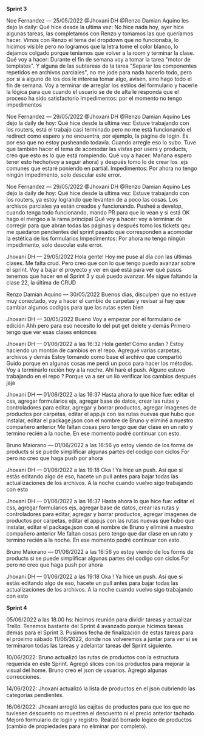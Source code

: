 **Sprint 3**

Noe Fernandez — 25/05/2022
@Jhoxani DH @Renzo Damian Aquino  les dejo la daily:
Qué hice desde la ultima vez: No hice nada hoy, ayer hice algunas tareas, las completamos con Renzo y tomamos las que queríamos hacer. Vimos con Renzo el tema del dropdown que no funcionaba, lo hicimos visible pero no logramos que la letra tome el color blanco, lo dejamos colgado porque teníamos que volver a la room y terminar la clase.
Qué voy a hacer: Durante el fin de semana voy a tomar la tarea "motor de templates". Y alguna de las subtareas de la tarea "Separar los componentes repetidos en archivos parciales", no me jode para nada hacerlo todo, pero por si a alguno de los dos le interesa tomar algo, avisen, sino hago todo el fin de semana. Voy a terminar de arreglar los estilos del formulario y hacerle la lógica para que cuando el usuario se de de alta le responda que el proceso ha sido satisfactorio
Impedimentos: por el momento no tengo impedimentos 


Noe Fernandez — 29/05/2022
@Jhoxani DH @Renzo Damian Aquino 
Les dejo la daily de hoy:
Qué hice desde la ultima vez: Estuve trabajando con los routers, está el trabajo casi terminado pero no me está funcionando el redirect como espero y no encuentra, por ejemplo, la página de login. Es por eso que no estoy pusheando todavía. Cuando arregle eso lo subo. Tuve que también hacer el tema de acomodar las vistas por users y products, creo que esto es lo que está rompiendo.
Qué voy a hacer: Mañana espero tener esto hecho(voy a seguir ahora) y después tomo lo de crear los .ejs comunes que estaré poniendo en partial. 
Impedimentos: Por ahora no tengo ningún impedimento, solo descular este error.

Noe Fernandez — 29/05/2022
@Jhoxani DH @Renzo Damian Aquino 
Les dejo la daily de hoy:
Qué hice desde la ultima vez: Estuve trabajando con los routers, ya estoy logrando que levanten de a poco las cosas. Los archivos parciales ya están creados y funcionando. Pusheé a develop, cuando tenga todo funcionando, mando PR para que lo vean y si está OK hago el mergeo a la rama principal
Qué voy a hacer: voy a terminar de corregir para que abran todas las páginas y después tomo los tickets qeu me quedaron pendientes del sprint pasado que corresponden a acomodar la estética de los formularios
Impedimentos: Por ahora no tengo ningún impedimento, solo descular este error. 

Jhoxani DH — 29/05/2022
Hola gente! Hoy me puse al día con las últimas clases. Me falta crud. Pero creo que con lo que tengo puedo avanzar sobre el sprint. Voy a bajar el proyecto y ver en qué está para ver qué pasos tenemos que hacer en el Sprint 3 y qué puedo avanzar.
Me sigue faltando la clase 22, la última de CRUD

Renzo Damian Aquino — 30/05/2022
Buenos dias, disculpen que no estuve muy conectado, voy a hacer el cambio de carpetas y revisar si hay que cambiar algunos codigos para que las rutas esten bien

Jhoxani DH — 30/05/2022
Bueno
Voy a empezar por el formulario de edición
Ahh pero para eso necesito lo del put get delete y demás
Primero tengo que ver esas clases entonces

Jhoxani DH — 01/06/2022 a las 16:32
Hola gente! Cómo andan ?
Estoy haciendo un montón de cambios en el repo. Agregué varias carpetas, archivos y demás
Estoy tomando como base el archivo que compartió Guido porque en algunas cosas me perdí un poco para hacer los métodos. Voy a terminarlo recién hoy a la noche. Ahí haré el push.
Alguno estuvo trabajando en el repo ? Porque va a ser un lío verificar los cambios después jaja

Jhoxani DH — 01/06/2022 a las 16:37
Hasta ahora lo que hice fue: editar el css, agregar formularios ejs, agregar base de datos, crear las rutas y controladores para editar, agregar y borrar productos, agregar imagenes de productos por carpetas, editar el app.js con las rutas nuevas que hubo que instalar, editar el package.json con el nombre de Bruno y eliminé a nuestro compañero anterior
Me faltan cosas pero tengo que dar clase en un rato y termino recién a la noche. En ese momento podré continuar con esto.

Bruno Maiorano — 01/06/2022 a las 16:56
yo estoy viendo de los forms de products si se puede simplificar algunas partes del codigo con ciclos For pero no creo que haga push por ahora


Jhoxani DH — 01/06/2022 a las 19:18
Oka ! Ya hice un push. Así que si estás editando algo de eso, hacete un pull antes para bajar todas las actualizaciones de los archivos.
A la noche cuando vuelvo sigo trabajando con esto

Jhoxani DH — 01/06/2022 a las 16:37
Hasta ahora lo que hice fue: editar el css, agregar formularios ejs, agregar base de datos, crear las rutas y controladores para editar, agregar y borrar productos, agregar imagenes de productos por carpetas, editar el app.js con las rutas nuevas que hubo que instalar, editar el package.json con el nombre de Bruno y eliminé a nuestro compañero anterior
Me faltan cosas pero tengo que dar clase en un rato y termino recién a la noche. En ese momento podré continuar con esto.

Bruno Maiorano — 01/06/2022 a las 16:56
yo estoy viendo de los forms de products si se puede simplificar algunas partes del codigo con ciclos For pero no creo que haga push por ahora

Jhoxani DH — 01/06/2022 a las 19:18
Oka ! Ya hice un push. Así que si estás editando algo de eso, hacete un pull antes para bajar todas las actualizaciones de los archivos.
A la noche cuando vuelvo sigo trabajando con esto


**Sprint 4**

05/06/2022 a las 18.00 hs: hicimos reunión para dividir tareas y actualizar Trello. Tenemos bastante del Sprint 4 avanzado porque hicimos tareas demás para el Sprint 3. Pusimos fecha de finalización de estas tareas para el próximo sábado 11/06/2022, donde nos volveremos a juntar para ver si se terminaron todas las tareas y adelantar tareas del Sprint siguiente.

10/06/2022: Bruno actualizó las rutas de productos con la estructura requerida en este Sprint. Agregó slices con los productos para mejorar la visual del home. Bruno creó el json de usuarios. Agregó algunas correcciones.

14/06/2022: Jhoxani actualizó la lista de productos en el json cubriendo las categorías pendientes.

16/06/2022: Jhoxani arregló las cajitas de productos para que los que no tuviesen descuento no muestren el descuento ni el precio anterior tachado. Mejoró formulario de login y registro. Realizó borrado lógico de productos (cambio de propiedades para no eliminar por completo).